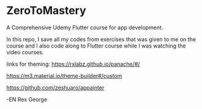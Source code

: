 # ZeroToMastery
A Comprehensive Udemy Flutter course for app development.

In this repo, I save all my codes from exercises that was given to me on the course and I also code along to Flutter course while I was watching the video courses.

links for theming:
https://rxlabz.github.io/panache/#/

https://m3.material.io/theme-builder#/custom

https://github.com/zeshuaro/appainter


-EN Rex George 
